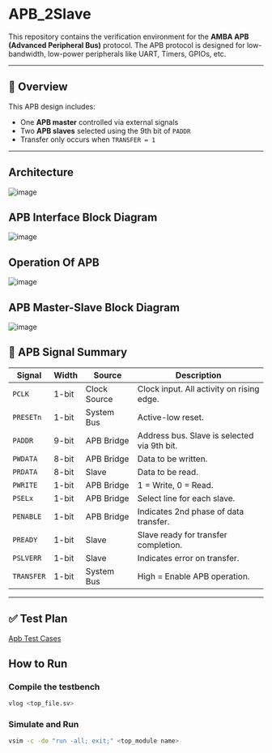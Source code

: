 # APB_2Slave


This repository contains the verification environment for the **AMBA APB (Advanced Peripheral Bus)** protocol. The APB protocol is designed for low-bandwidth, low-power peripherals like UART, Timers, GPIOs, etc.

---

## 📘 Overview

This APB design includes:

- One **APB master** controlled via external signals
- Two **APB slaves** selected using the 9th bit of `PADDR`
- Transfer only occurs when `TRANSFER = 1`

---
##   Architecture

![image](https://github.com/user-attachments/assets/7e951609-4f54-4533-bb4c-b1e42127b2cd)

## APB Interface Block Diagram

![image](https://github.com/user-attachments/assets/f3f4f351-8680-4ed1-b5cf-29483982ebd9)

## Operation Of APB
![image](https://github.com/user-attachments/assets/3d263d62-642d-48dd-ba70-5c2646565172)

## APB Master-Slave Block Diagram

![image](https://github.com/user-attachments/assets/b451f0e2-2202-4aaa-9f1f-919160b446b7)


## 🔁 APB Signal Summary

| Signal     | Width | Source         | Description                                                                 |
|------------|--------|----------------|-----------------------------------------------------------------------------|
| `PCLK`     | 1-bit  | Clock Source   | Clock input. All activity on rising edge.                                   |
| `PRESETn`  | 1-bit  | System Bus     | Active-low reset.                                                           |
| `PADDR`    | 9-bit  | APB Bridge     | Address bus. Slave is selected via 9th bit.                                 |
| `PWDATA`   | 8-bit  | APB Bridge     | Data to be written.                                                         |
| `PRDATA`   | 8-bit  | Slave          | Data to be read.                                                            |
| `PWRITE`   | 1-bit  | APB Bridge     | 1 = Write, 0 = Read.                                                        |
| `PSELx`    | 1-bit  | APB Bridge     | Select line for each slave.                                                |
| `PENABLE`  | 1-bit  | APB Bridge     | Indicates 2nd phase of data transfer.                                       |
| `PREADY`   | 1-bit  | Slave          | Slave ready for transfer completion.                                        |
| `PSLVERR`  | 1-bit  | Slave          | Indicates error on transfer.                                                |
| `TRANSFER`| 1-bit  | System Bus     | High = Enable APB operation.                                                |

---


## ✅ Test Plan

[Apb Test Cases](https://docs.google.com/spreadsheets/d/1To9dF24lRDa2gGS8rfjhF0WfPLhh6V46s3G1ZIZL_Iw/edit?gid=0#gid=0)


## How to Run

### Compile the testbench
 ```bash
vlog <top_file.sv>
```
### Simulate and Run
 ```bash
vsim -c -do "run -all; exit;" <top_module name>
```




